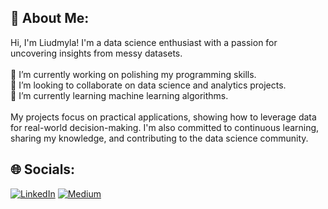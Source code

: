 ## 💫 About Me:
Hi, I'm Liudmyla! I'm a data science enthusiast with a passion for uncovering insights from messy datasets.<br><br>🔭 I’m currently working on polishing my programming skills.<br>👯 I’m looking to collaborate on data science and analytics projects.<br>🌱 I’m currently learning machine learning algorithms.<br><br> My projects focus on practical applications, showing how to leverage data for real-world decision-making. I'm also committed to continuous learning, sharing my knowledge, and contributing to the data science community.


## 🌐 Socials:
[![LinkedIn](https://img.shields.io/badge/LinkedIn-%230077B5.svg?logo=linkedin&logoColor=white)](https://linkedin.com/in/liudmyla-s-59819219b) [![Medium](https://img.shields.io/badge/Medium-12100E?logo=medium&logoColor=white)](https://medium.com/@liudmyla.shepetiuk)



